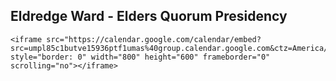 ## Eldredge Ward - Elders Quorum Presidency

```
<iframe src="https://calendar.google.com/calendar/embed?src=umpl85c1butve15936ptf1umas%40group.calendar.google.com&ctz=America/Denver" style="border: 0" width="800" height="600" frameborder="0" scrolling="no"></iframe>
```

